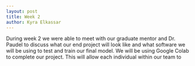 ```yaml
---
layout: post
title: Week 2 
author: Kyra Elkassar 
---
```

During week 2 we were able to meet with our  graduate mentor and Dr. Paudel to discuss what our end project will look like and what software we will be using to test and train our final model. We will be using Google Colab to complete our project. This will allow each individual within our team to 
